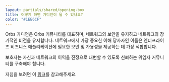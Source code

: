 ```yaml
---
layout: partials/shared/opening-box
title: 어떻게 하면 가디언이 될 수 있나요?
color: "#1EE6CF"
---
```


Orbs 가디언은 Orbs 커뮤니티를 대표하며, 네트워크의 보안을 유지하고 네트워크의 장기적인 비전을 유지합니다. 네트워크에서 가장 중요한 이해 당사자인 이들은 엔터프라이즈 비즈니스 애플리케이션에 필요한 보안 및 가용성을 제공하는 데 가장 적합합니다.

보호자는 자신과 네트워크의 이익을 진정으로 대변할 수 있도록 신뢰하는 위임자 커뮤니티를 구축해야 합니다.

지침을 보려면 이 [링크](https://github.com/orbs-network/validator-instructions)를 참고해주세요.
